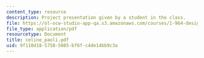 ```yaml
---
content_type: resource
description: Project presentation given by a student in the class.
file: https://ol-ocw-studio-app-qa.s3.amazonaws.com/courses/1-964-design-for-sustainability-fall-2006/9f110d1857585085bf6fc4de14bb9c3a_celine_paoli.pdf
file_type: application/pdf
resourcetype: Document
title: celine_paoli.pdf
uid: 9f110d18-5758-5085-bf6f-c4de14bb9c3a
---
```

